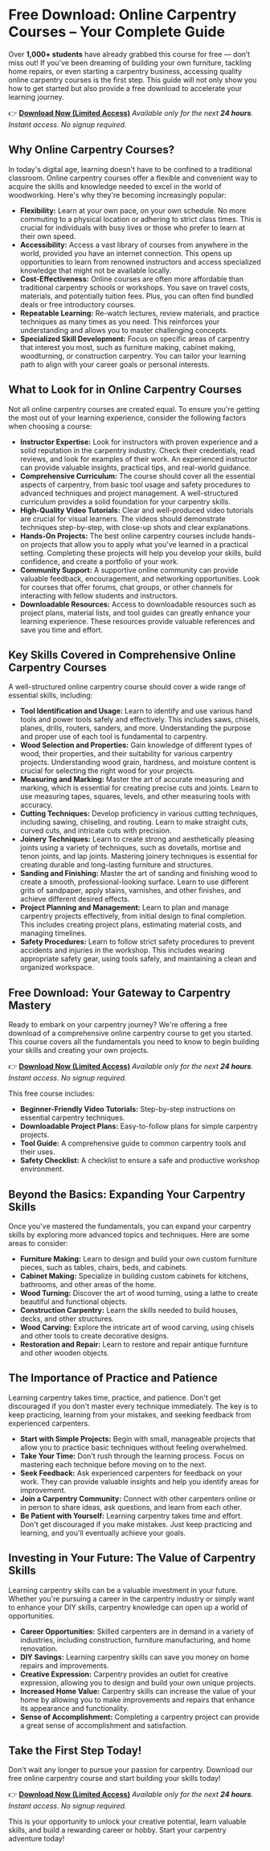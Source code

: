 # Free Download: Online Carpentry Courses – Your Complete Guide

Over **1,000+ students** have already grabbed this course for free — don’t miss out! If you've been dreaming of building your own furniture, tackling home repairs, or even starting a carpentry business, accessing quality online carpentry courses is the first step. This guide will not only show you how to get started but also provide a free download to accelerate your learning journey.

👉 [**Download Now (Limited Access)**](https://udemywork.com/online-carpentry-courses)
_Available only for the next **24 hours**. Instant access. No signup required._

## Why Online Carpentry Courses?

In today's digital age, learning doesn't have to be confined to a traditional classroom. Online carpentry courses offer a flexible and convenient way to acquire the skills and knowledge needed to excel in the world of woodworking. Here's why they're becoming increasingly popular:

*   **Flexibility:** Learn at your own pace, on your own schedule. No more commuting to a physical location or adhering to strict class times. This is crucial for individuals with busy lives or those who prefer to learn at their own speed.
*   **Accessibility:** Access a vast library of courses from anywhere in the world, provided you have an internet connection. This opens up opportunities to learn from renowned instructors and access specialized knowledge that might not be available locally.
*   **Cost-Effectiveness:** Online courses are often more affordable than traditional carpentry schools or workshops. You save on travel costs, materials, and potentially tuition fees. Plus, you can often find bundled deals or free introductory courses.
*   **Repeatable Learning:** Re-watch lectures, review materials, and practice techniques as many times as you need. This reinforces your understanding and allows you to master challenging concepts.
*   **Specialized Skill Development:** Focus on specific areas of carpentry that interest you most, such as furniture making, cabinet making, woodturning, or construction carpentry. You can tailor your learning path to align with your career goals or personal interests.

## What to Look for in Online Carpentry Courses

Not all online carpentry courses are created equal. To ensure you're getting the most out of your learning experience, consider the following factors when choosing a course:

*   **Instructor Expertise:** Look for instructors with proven experience and a solid reputation in the carpentry industry. Check their credentials, read reviews, and look for examples of their work. An experienced instructor can provide valuable insights, practical tips, and real-world guidance.
*   **Comprehensive Curriculum:** The course should cover all the essential aspects of carpentry, from basic tool usage and safety procedures to advanced techniques and project management. A well-structured curriculum provides a solid foundation for your carpentry skills.
*   **High-Quality Video Tutorials:** Clear and well-produced video tutorials are crucial for visual learners. The videos should demonstrate techniques step-by-step, with close-up shots and clear explanations.
*   **Hands-On Projects:** The best online carpentry courses include hands-on projects that allow you to apply what you've learned in a practical setting. Completing these projects will help you develop your skills, build confidence, and create a portfolio of your work.
*   **Community Support:** A supportive online community can provide valuable feedback, encouragement, and networking opportunities. Look for courses that offer forums, chat groups, or other channels for interacting with fellow students and instructors.
*   **Downloadable Resources:** Access to downloadable resources such as project plans, material lists, and tool guides can greatly enhance your learning experience. These resources provide valuable references and save you time and effort.

## Key Skills Covered in Comprehensive Online Carpentry Courses

A well-structured online carpentry course should cover a wide range of essential skills, including:

*   **Tool Identification and Usage:** Learn to identify and use various hand tools and power tools safely and effectively. This includes saws, chisels, planes, drills, routers, sanders, and more. Understanding the purpose and proper use of each tool is fundamental to carpentry.
*   **Wood Selection and Properties:** Gain knowledge of different types of wood, their properties, and their suitability for various carpentry projects. Understanding wood grain, hardness, and moisture content is crucial for selecting the right wood for your projects.
*   **Measuring and Marking:** Master the art of accurate measuring and marking, which is essential for creating precise cuts and joints. Learn to use measuring tapes, squares, levels, and other measuring tools with accuracy.
*   **Cutting Techniques:** Develop proficiency in various cutting techniques, including sawing, chiseling, and routing. Learn to make straight cuts, curved cuts, and intricate cuts with precision.
*   **Joinery Techniques:** Learn to create strong and aesthetically pleasing joints using a variety of techniques, such as dovetails, mortise and tenon joints, and lap joints. Mastering joinery techniques is essential for creating durable and long-lasting furniture and structures.
*   **Sanding and Finishing:** Master the art of sanding and finishing wood to create a smooth, professional-looking surface. Learn to use different grits of sandpaper, apply stains, varnishes, and other finishes, and achieve different desired effects.
*   **Project Planning and Management:** Learn to plan and manage carpentry projects effectively, from initial design to final completion. This includes creating project plans, estimating material costs, and managing timelines.
*   **Safety Procedures:** Learn to follow strict safety procedures to prevent accidents and injuries in the workshop. This includes wearing appropriate safety gear, using tools safely, and maintaining a clean and organized workspace.

## Free Download: Your Gateway to Carpentry Mastery

Ready to embark on your carpentry journey? We're offering a free download of a comprehensive online carpentry course to get you started. This course covers all the fundamentals you need to know to begin building your skills and creating your own projects.

👉 [**Download Now (Limited Access)**](https://udemywork.com/online-carpentry-courses)
_Available only for the next **24 hours**. Instant access. No signup required._

This free course includes:

*   **Beginner-Friendly Video Tutorials:** Step-by-step instructions on essential carpentry techniques.
*   **Downloadable Project Plans:** Easy-to-follow plans for simple carpentry projects.
*   **Tool Guide:** A comprehensive guide to common carpentry tools and their uses.
*   **Safety Checklist:** A checklist to ensure a safe and productive workshop environment.

## Beyond the Basics: Expanding Your Carpentry Skills

Once you've mastered the fundamentals, you can expand your carpentry skills by exploring more advanced topics and techniques. Here are some areas to consider:

*   **Furniture Making:** Learn to design and build your own custom furniture pieces, such as tables, chairs, beds, and cabinets.
*   **Cabinet Making:** Specialize in building custom cabinets for kitchens, bathrooms, and other areas of the home.
*   **Wood Turning:** Discover the art of wood turning, using a lathe to create beautiful and functional objects.
*   **Construction Carpentry:** Learn the skills needed to build houses, decks, and other structures.
*   **Wood Carving:** Explore the intricate art of wood carving, using chisels and other tools to create decorative designs.
*   **Restoration and Repair:** Learn to restore and repair antique furniture and other wooden objects.

## The Importance of Practice and Patience

Learning carpentry takes time, practice, and patience. Don't get discouraged if you don't master every technique immediately. The key is to keep practicing, learning from your mistakes, and seeking feedback from experienced carpenters.

*   **Start with Simple Projects:** Begin with small, manageable projects that allow you to practice basic techniques without feeling overwhelmed.
*   **Take Your Time:** Don't rush through the learning process. Focus on mastering each technique before moving on to the next.
*   **Seek Feedback:** Ask experienced carpenters for feedback on your work. They can provide valuable insights and help you identify areas for improvement.
*   **Join a Carpentry Community:** Connect with other carpenters online or in person to share ideas, ask questions, and learn from each other.
*   **Be Patient with Yourself:** Learning carpentry takes time and effort. Don't get discouraged if you make mistakes. Just keep practicing and learning, and you'll eventually achieve your goals.

## Investing in Your Future: The Value of Carpentry Skills

Learning carpentry skills can be a valuable investment in your future. Whether you're pursuing a career in the carpentry industry or simply want to enhance your DIY skills, carpentry knowledge can open up a world of opportunities.

*   **Career Opportunities:** Skilled carpenters are in demand in a variety of industries, including construction, furniture manufacturing, and home renovation.
*   **DIY Savings:** Learning carpentry skills can save you money on home repairs and improvements.
*   **Creative Expression:** Carpentry provides an outlet for creative expression, allowing you to design and build your own unique projects.
*   **Increased Home Value:** Carpentry skills can increase the value of your home by allowing you to make improvements and repairs that enhance its appearance and functionality.
*   **Sense of Accomplishment:** Completing a carpentry project can provide a great sense of accomplishment and satisfaction.

## Take the First Step Today!

Don't wait any longer to pursue your passion for carpentry. Download our free online carpentry course and start building your skills today!

👉 [**Download Now (Limited Access)**](https://udemywork.com/online-carpentry-courses)
_Available only for the next **24 hours**. Instant access. No signup required._

This is your opportunity to unlock your creative potential, learn valuable skills, and build a rewarding career or hobby. Start your carpentry adventure today!
